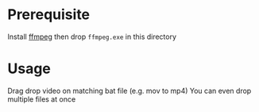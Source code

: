
# Prerequisite
Install [ffmpeg](https://ffmpeg.org/download.html)
then drop ``ffmpeg.exe`` in this directory

# Usage
Drag drop video on matching bat file (e.g. mov to mp4)
You can even drop multiple files at once